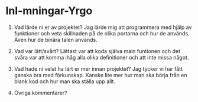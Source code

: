 # Inl-mningar-Yrgo

1. Vad lärde ni er av projektet?
Jag lärde mig att programmera med hjälp av funktioner och veta skillnaden på de olika portarna och hur de används. Även hur de binära talen används.

2. Vad var lätt/svårt?
Lättast var att koda själva main funtionen och det svåra var att komma ihåg alla olika definitioner och att inte missa något. 

3. Vad hade ni velat ha lärt er mer innan projektet?
Jag tycker vi har fått ganska bra med förkunskap. Kanske lite mer hur man ska börja från en blank kod och hur man ska ställa upp allt. 

4. Övriga kommentarer?
